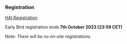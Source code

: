 ### Registration

[HAI Registration](https://hai-conference.net/hai2023/registration/)

Early Bird registration ends **7th October 2023 (23:59 CET)**

Note: *There will be no on-site registrations.*

